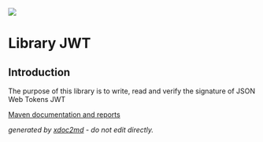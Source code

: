 ![](https://dev.lutece.paris.fr/jenkins/buildStatus/icon?job=tech-library-jwt-deploy)
# Library JWT

## Introduction

The purpose of this library is to write, read and verify the signature of JSON Web Tokens JWT


[Maven documentation and reports](https://dev.lutece.paris.fr/plugins/library-jwt/)



 *generated by [xdoc2md](https://github.com/lutece-platform/tools-maven-xdoc2md-plugin) - do not edit directly.*
